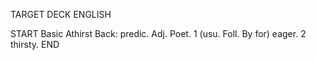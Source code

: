 TARGET DECK
ENGLISH

START
Basic
Athirst
Back: predic. Adj. Poet. 1 (usu. Foll. By for) eager. 2 thirsty.
END
